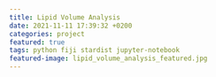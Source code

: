 ```yaml
---
title: Lipid Volume Analysis
date: 2021-11-11 17:39:32 +0200
categories: project
featured: true
tags: python fiji stardist jupyter-notebook
featured-image: lipid_volume_analysis_featured.jpg
---
```

